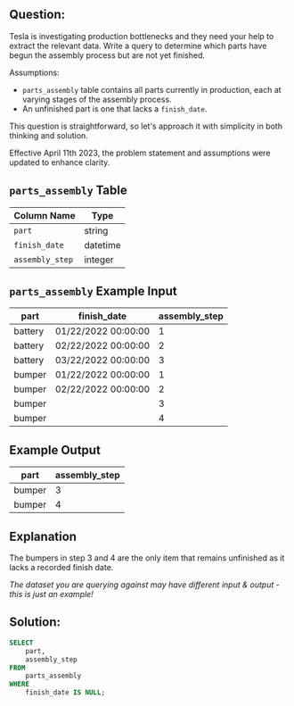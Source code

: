 ## Question:
Tesla is investigating production bottlenecks and they need your help to extract the relevant data. Write a query to determine which parts have begun the assembly process but are not yet finished.

Assumptions:

*   `parts_assembly` table contains all parts currently in production, each at varying stages of the assembly process.
*   An unfinished part is one that lacks a `finish_date`.

This question is straightforward, so let's approach it with simplicity in both thinking and solution.

Effective April 11th 2023, the problem statement and assumptions were updated to enhance clarity.

## `parts_assembly` Table

| Column Name   | Type     |
|---------------|----------|
| `part`        | string   |
| `finish_date` | datetime |
| `assembly_step`| integer  |

## `parts_assembly` Example Input

| part    | finish_date         | assembly_step |
|---------|---------------------|---------------|
| battery | 01/22/2022 00:00:00 | 1             |
| battery | 02/22/2022 00:00:00 | 2             |
| battery | 03/22/2022 00:00:00 | 3             |
| bumper  | 01/22/2022 00:00:00 | 1             |
| bumper  | 02/22/2022 00:00:00 | 2             |
| bumper  |                     | 3             |
| bumper  |                     | 4             |

## Example Output

| part   | assembly_step |
|--------|---------------|
| bumper | 3             |
| bumper | 4             |

## Explanation

The bumpers in step 3 and 4 are the only item that remains unfinished as it lacks a recorded finish date.

*The dataset you are querying against may have different input & output - this is just an example!*

## Solution:
```sql
SELECT
    part,
    assembly_step
FROM
    parts_assembly
WHERE
    finish_date IS NULL;
